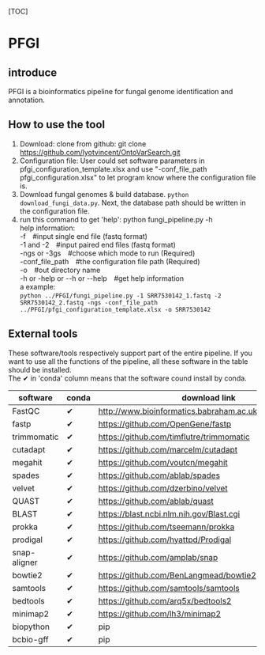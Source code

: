 [TOC]
# PFGI
## introduce
PFGI is a bioinformatics pipeline for fungal genome identification and annotation.  
## How to use the tool
1. Download: clone from github: git clone https://github.com/lyotvincent/OntoVarSearch.git  
2. Configuration file: User could set software parameters in pfgi_configuration_template.xlsx and use "-conf_file_path pfgi_configuration.xlsx" to let program know where the configuration file is.  
3. Download fungal genomes & build database. `python download_fungi_data.py`. Next, the database path should be written in the configuration file.  
4. run this command to get 'help': python fungi_pipeline.py -h  
help information:  
-f&emsp;#input single end file (fastq format)  
-1 and -2&emsp;#input paired end files (fastq format)  
-ngs or -3gs&emsp;#choose which mode to run (Required)  
-conf_file_path&emsp;#the configuration file path (Required)  
-o&emsp;#out directory name  
-h or -help or --h or --help&emsp;#get help information  
a example:  
`python ../PFGI/fungi_pipeline.py -1 SRR7530142_1.fastq -2 SRR7530142_2.fastq -ngs -conf_file_path ../PFGI/pfgi_configuration_template.xlsx -o SRR7530142`
## External tools
These software/tools respectively support part of the entire pipeline. If you want to use all the functions of the pipeline, all these software in the table should be installed.  
The ✔ in 'conda' column means that the software cound install by conda.  

|software|conda|download link|
|----|----|----|
|FastQC|✔|<http://www.bioinformatics.babraham.ac.uk/projects/fastqc/>|
|fastp|✔|<https://github.com/OpenGene/fastp>|
|trimmomatic|✔|<https://github.com/timflutre/trimmomatic>|
|cutadapt|✔|<https://github.com/marcelm/cutadapt>|
|megahit|✔|<https://github.com/voutcn/megahit>|
|spades|✔|<https://github.com/ablab/spades>|
|velvet|✔|<https://github.com/dzerbino/velvet>|
|QUAST|✔|<https://github.com/ablab/quast>|
|BLAST|✔|<https://blast.ncbi.nlm.nih.gov/Blast.cgi>|
|prokka|✔|<https://github.com/tseemann/prokka>|
|prodigal|✔|<https://github.com/hyattpd/Prodigal>|
|snap-aligner|✔|<https://github.com/amplab/snap>|
|bowtie2|✔|<https://github.com/BenLangmead/bowtie2>|
|samtools|✔|<https://github.com/samtools/samtools>|
|bedtools|✔|<https://github.com/arq5x/bedtools2>|
|minimap2|✔|<https://github.com/lh3/minimap2>|
|biopython|✔|pip
|bcbio-gff|✔|pip
